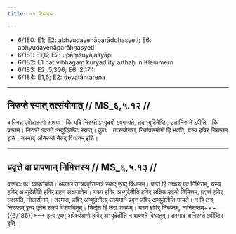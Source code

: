 ```yaml
---
title: ५१ टिप्पणयः

---
```

- 6/180: E1; E2: abhyudayenāparāddhasyeti; E6: abhyudayenāparāhṇasyeti
- 6/181: E1,6; E2: upāṃśuyājasyāpi
- 6/182: E1 hat vibhāgaṃ kuryād ity arthaḥ in Klammern
- 6/183: E2: 5,306; E6: 2,174
- 6/184: E1,6; E2: devatāntareṇa

____________________________________________


## निरुप्ते स्यात् तत्संयोगात् // MS_६,५.१२ //

अस्मिन्न् एवोदाहरणे संशयः। किं यदि निरुप्ते ऽभ्युदयो ऽवगम्यते, तदाभ्युदितेष्टिः, उतानिरुप्ते ऽपीति। किं प्राप्तम्। निरुप्ते ऽवगते ऽभ्युदितेष्टिः स्यात्। कुतः। तत्संयोगात्, निर्वापसंयोगो हि भवति, यस्य हविर् निरुप्तम् इति। तस्माद् अनिरुप्ते नैतद् विधानम् इति।


____________________________________________


## प्रवृत्ते वा प्रापणान् निमित्तस्य // MS_६,५.१३ //

वाशब्दः पक्षं व्यावर्तयति। अकाले तन्त्रप्रवृत्तिमात्रे स्याद् एतद् विधानम्। प्राप्तं हि तावत्य् एव निमित्तम्, यस्य हविर् अभ्युदेतीति हविर् ग्रहणं लक्षणत्वेन। यस्य हविर् अभ्युदेतीति हविर् लक्षित उदयो निमित्तम्, प्रवृत्तं हविर् लक्षयति, नोदासीनम्। तस्मात्, हविर् अभ्युदेतीत्य् उच्यमाने प्रवृत्तं हविर् अभ्युदेतीति गम्यते। न हि तन् निरुप्तम् इत्य् एतेन शक्यं विशेषयितुम्। भिद्येत हि तदा वाक्यम्। यस्य हविर् निरुप्तम्, नानिरुप्तम्+++({6/185})+++ इत्य् एवम् अपेक्ष्यंआणे हविर् अभ्युदेतीति न शक्यते विधातुम्। तस्माद् अनिरुप्ते ऽपीष्टिर् इति।